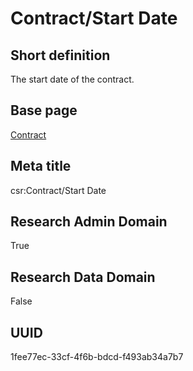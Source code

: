 # Contract/Start Date
## Short definition
The start date of the contract.
## Base page
[Contract](../../Objects/Contract.md)
## Meta title
csr:Contract/Start Date
## Research Admin Domain
True
## Research Data Domain
False
## UUID
1fee77ec-33cf-4f6b-bdcd-f493ab34a7b7
